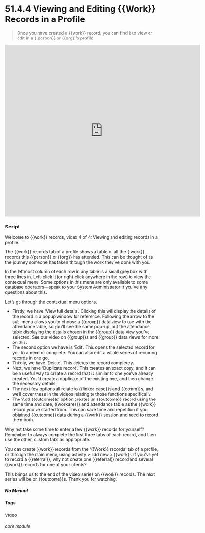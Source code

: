 # 51.4.4 Viewing and Editing {{Work}} Records in a Profile

> Once you have created a {{work}} record, you can find it to view or edit in a {{person}} or {{org}}’s profile

<iframe width="640" height="564" src="https://player.vimeo.com/video/279240823" frameborder="0" allowFullScreen mozallowfullscreen webkitAllowFullScreen></iframe>

### Script

Welcome to {{work}} records, video 4 of 4: Viewing and editing records in a profile.

The {{work}} records tab of a profile shows a table of all the {{work}} records this {{person}} or {{org}} has attended. This can be thought of as the journey someone has taken through the work they’ve done with you.

In the leftmost column of each row in any table is a small grey box with three lines in. Left-click it (or right-click anywhere in the row) to view the contextual menu. Some options in this menu are only available to some database operators—speak to your System Administrator if you’ve any questions about this.

Let’s go through the contextual menu options.

- Firstly, we have ‘View full details’. Clicking this will display the details of the record in a popup window for reference. Following the arrow to the sub-menu allows you to choose a {{group}} data view to use with the attendance table, so you’ll see the same pop-up, but the attendance table displaying the details chosen in the {{group}} data view you’ve selected. See our video on {{group}}s and {{group}} data views for more on this.
- The second option we have is ‘Edit’. This opens the selected record for you to amend or complete. You can also edit a whole series of recurring records in one go.
- Thirdly, we have ‘Delete’. This deletes the record completely.
- Next, we have ‘Duplicate record’. This creates an exact copy, and it can be a useful way to create a record that is similar to one you’ve already created. You’d create a duplicate of the existing one, and then change the necessary details.
- The next few options all relate to {{linked case}}s and {{comm}}s, and we’ll cover these in the videos relating to those functions specifically.
- The ‘Add {{outcome}}s’ option creates an {{outcome}} record using the same time and date, {{workarea}} and attendance table as the {{work}} record you’ve started from. This can save time and repetition if you obtained {{outcome}} data during a {{work}} session and need to record them both.

Why not take some time to enter a few {{work}} records for yourself? Remember to always complete the first three tabs of each record, and then use the other, custom tabs as appropriate.

You can create {{work}} records from the ‘{{Work}} records’ tab of a profile, or through the main menu, using activity > add new > {{work}}. If you’ve yet to record a {{referral}}, why not create one {{referral}} record and several {{work}} records for one of your clients?

This brings us to the end of the video series on {{work}} records. The next series will be on {{outcome}}s. Thank you for watching.


##### No Manual

##### Tags
Video

###### core module
